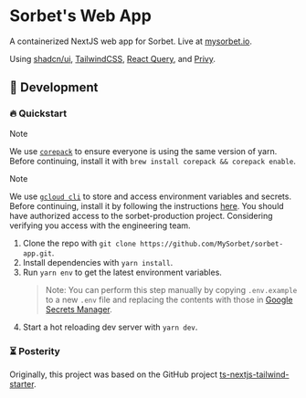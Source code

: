 # Sorbet's Web App

A containerized NextJS web app for Sorbet. Live at [mysorbet.io](https://mysorbet.io).

Using [shadcn/ui](https://ui.shadcn.com/), [TailwindCSS](https://tailwindcss.com/), [React Query](https://tanstack.com/query/latest/docs/framework/react/overview), and [Privy](https://www.privy.io/).

## 🔨 Development

### 🔥 Quickstart

> [!NOTE]
> We use [`corepack`](https://yarnpkg.com/corepack) to ensure everyone is using the same version of yarn.
> Before continuing, install it with `brew install corepack && corepack enable`.

> [!NOTE]
> We use [`gcloud cli`](https://cloud.google.com/sdk/docs/install) to store and access environment variables and secrets.
> Before continuing, install it by following the instructions [here](https://cloud.google.com/sdk/docs/install). You should have authorized access to the sorbet-production project. Considering verifying you access with the engineering team.

1. Clone the repo with `git clone https://github.com/MySorbet/sorbet-app.git`.
2. Install dependencies with `yarn install`.
3. Run `yarn env` to get the latest environment variables.
   > Note: You can perform this step manually by copying `.env.example` to a new `.env` file and replacing the contents with those in [Google Secrets Manager](https://console.cloud.google.com/security/secret-manager?project=sorbet-production).
4. Start a hot reloading dev server with `yarn dev`.

### ⏳ Posterity

Originally, this project was based on the GitHub project [ts-nextjs-tailwind-starter](https://github.com/theodorusclarence/ts-nextjs-tailwind-starter/).
